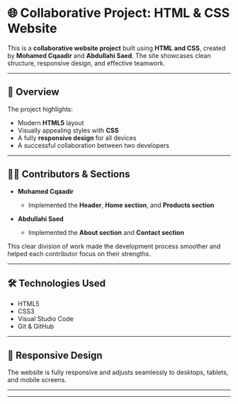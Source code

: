 
# 🌐 Collaborative Project: HTML & CSS Website

This is a **collaborative website project** built using **HTML and CSS**, created by **Mohamed Cqaadir** and **Abdullahi Saed**. The site showcases clean structure, responsive design, and effective teamwork.

---

## 📌 Overview

The project highlights:

- Modern **HTML5** layout  
- Visually appealing styles with **CSS**  
- A fully **responsive design** for all devices  
- A successful collaboration between two developers  

---

## 👨‍💻 Contributors & Sections

- **Mohamed Cqaadir**  
  - Implemented the **Header**, **Home section**, and **Products section**

- **Abdullahi Saed**  
  - Implemented the **About section** and **Contact section**

This clear division of work made the development process smoother and helped each contributor focus on their strengths.

---

## 🛠️ Technologies Used

- HTML5  
- CSS3  
- Visual Studio Code  
- Git & GitHub  

---

## 📱 Responsive Design

The website is fully responsive and adjusts seamlessly to desktops, tablets, and mobile screens.

---




---
